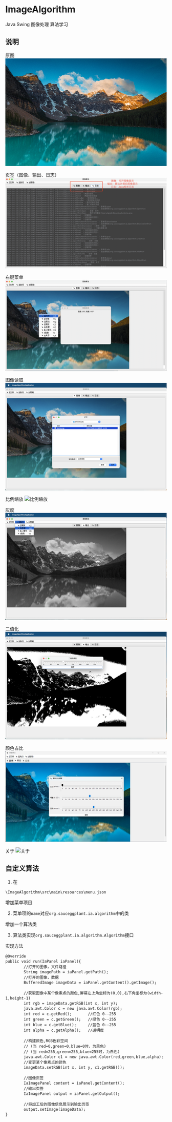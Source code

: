 # ImageAlgorithm
Java Swing 图像处理 算法学习

## 说明

原图
![原图](image/原图.png)

页签（图像、输出、日志）
![页签](image/日志.png)

右键菜单
![右键菜单](image/右键菜单.png)

图像读取
![图像读取](image/图像读取.png)

比例缩放
![比例缩放](image/图像比例缩放.png)

灰度
![灰度](image/灰度.png)

二值化
![二值化](image/二值化.png)

颜色占比
![颜色占比](image/颜色比例调整.png)

关于
![关于](image/关于.png)

## 自定义算法

1. 在
```
\ImageAlgorithm\src\main\resources\menu.json
```
增加菜单项目

2. 菜单项的`name`对应`org.sauceggplant.ia.algorithm`中的类

增加一个算法类

3. 算法类实现`org.sauceggplant.ia.algorithm.Algorithm`接口

实现方法
```
@Override
public void run(IaPanel iaPanel){
        //打开的图像，文件路径
        String imagePath = iaPanel.getPath();
        //打开的图像，数据
        BufferedImage imageData = iaPanel.getContent().getImage();

        //获取图像中某个像素点的颜色,屏幕左上角坐标为(0,0),右下角坐标为(width-1,height-1)
        int rgb = imageData.getRGB(int x, int y);
        java.awt.Color c = new java.awt.Color(rgb);
        int red = c.getRed();       //红色 0--255
        int green = c.getGreen();   //绿色 0--255
        int blue = c.getBlue();     //蓝色 0--255
        int alpha = c.getAlpha();   //透明度

        //构建颜色,RGB色彩空间
        // (当 red=0,green=0,blue=0时，为黑色)
        // (当 red=255,green=255,blue=255时，为白色)
        java.awt.Color c1 = new java.awt.Color(red,green,blue,alpha);
        //变更某个像素点的颜色
        imageData.setRGB(int x, int y, c1.getRGB());

        //图像页签
        IaImagePanel content = iaPanel.getContent();
        //输出页签
        IaImagePanel output = iaPanel.getOutput();
        
        //将加工后的图像信息展示到输出页签
        output.setImage(imageData);
}
```